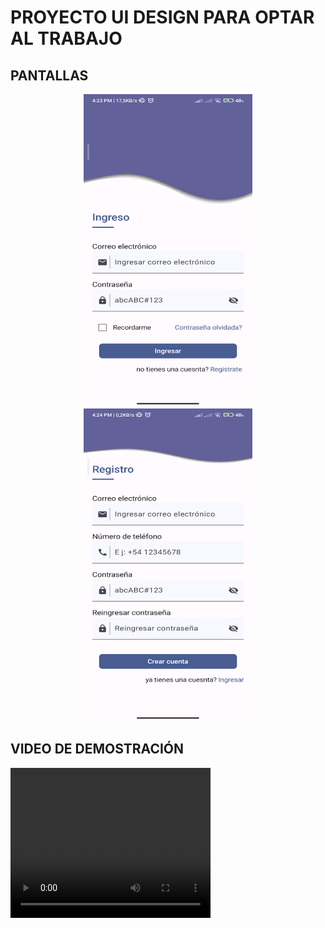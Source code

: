 # PROYECTO UI DESIGN PARA OPTAR AL TRABAJO
## PANTALLAS

<p align="center">
<img src="login.png" width="270" height="500"> <img src="register.png" width="270" height="500">
</p>

## VIDEO DE DEMOSTRACIÓN
<video width="320" height="240" controls>
  <source src="video.mp4" type="video/mp4">
  Tu navegador no soporta la etiqueta de video.
</video>